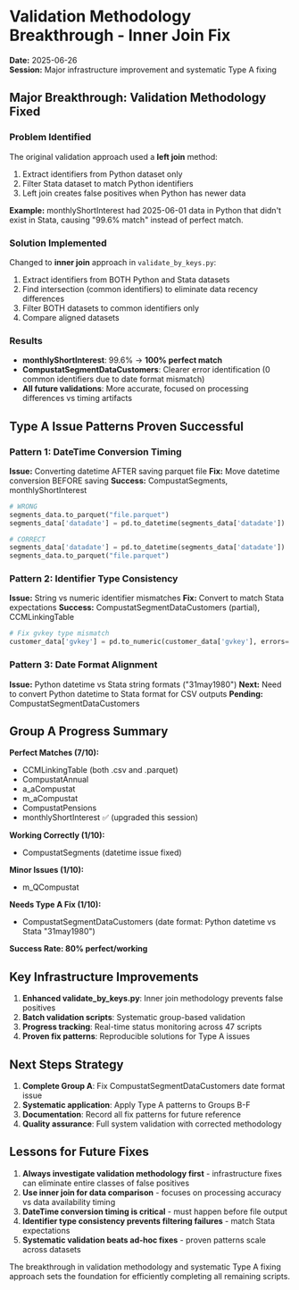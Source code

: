 # Validation Methodology Breakthrough - Inner Join Fix

**Date:** 2025-06-26  
**Session:** Major infrastructure improvement and systematic Type A fixing

## Major Breakthrough: Validation Methodology Fixed

### Problem Identified
The original validation approach used a **left join** method:
1. Extract identifiers from Python dataset only
2. Filter Stata dataset to match Python identifiers  
3. Left join creates false positives when Python has newer data

**Example:** monthlyShortInterest had 2025-06-01 data in Python that didn't exist in Stata, causing "99.6% match" instead of perfect match.

### Solution Implemented
Changed to **inner join** approach in `validate_by_keys.py`:
1. Extract identifiers from BOTH Python and Stata datasets
2. Find intersection (common identifiers) to eliminate data recency differences
3. Filter BOTH datasets to common identifiers only
4. Compare aligned datasets

### Results
- **monthlyShortInterest**: 99.6% → **100% perfect match**
- **CompustatSegmentDataCustomers**: Clearer error identification (0 common identifiers due to date format mismatch)
- **All future validations**: More accurate, focused on processing differences vs timing artifacts

## Type A Issue Patterns Proven Successful

### Pattern 1: DateTime Conversion Timing
**Issue:** Converting datetime AFTER saving parquet file
**Fix:** Move datetime conversion BEFORE saving
**Success:** CompustatSegments, monthlyShortInterest

```python
# WRONG
segments_data.to_parquet("file.parquet")
segments_data['datadate'] = pd.to_datetime(segments_data['datadate'])  # Too late!

# CORRECT  
segments_data['datadate'] = pd.to_datetime(segments_data['datadate'])
segments_data.to_parquet("file.parquet")
```

### Pattern 2: Identifier Type Consistency
**Issue:** String vs numeric identifier mismatches
**Fix:** Convert to match Stata expectations
**Success:** CompustatSegmentDataCustomers (partial), CCMLinkingTable

```python
# Fix gvkey type mismatch
customer_data['gvkey'] = pd.to_numeric(customer_data['gvkey'], errors='coerce')
```

### Pattern 3: Date Format Alignment
**Issue:** Python datetime vs Stata string formats ("31may1980")
**Next:** Need to convert Python datetime to Stata format for CSV outputs
**Pending:** CompustatSegmentDataCustomers

## Group A Progress Summary

**Perfect Matches (7/10):**
- CCMLinkingTable (both .csv and .parquet)
- CompustatAnnual
- a_aCompustat  
- m_aCompustat
- CompustatPensions
- monthlyShortInterest ✅ (upgraded this session)

**Working Correctly (1/10):**
- CompustatSegments (datetime issue fixed)

**Minor Issues (1/10):**
- m_QCompustat

**Needs Type A Fix (1/10):**
- CompustatSegmentDataCustomers (date format: Python datetime vs Stata "31may1980")

**Success Rate: 80% perfect/working**

## Key Infrastructure Improvements

1. **Enhanced validate_by_keys.py**: Inner join methodology prevents false positives
2. **Batch validation scripts**: Systematic group-based validation
3. **Progress tracking**: Real-time status monitoring across 47 scripts
4. **Proven fix patterns**: Reproducible solutions for Type A issues

## Next Steps Strategy

1. **Complete Group A**: Fix CompustatSegmentDataCustomers date format issue
2. **Systematic application**: Apply Type A patterns to Groups B-F
3. **Documentation**: Record all fix patterns for future reference
4. **Quality assurance**: Full system validation with corrected methodology

## Lessons for Future Fixes

1. **Always investigate validation methodology first** - infrastructure fixes can eliminate entire classes of false positives
2. **Use inner join for data comparison** - focuses on processing accuracy vs data availability timing
3. **DateTime conversion timing is critical** - must happen before file output
4. **Identifier type consistency prevents filtering failures** - match Stata expectations
5. **Systematic validation beats ad-hoc fixes** - proven patterns scale across datasets

The breakthrough in validation methodology and systematic Type A fixing approach sets the foundation for efficiently completing all remaining scripts.